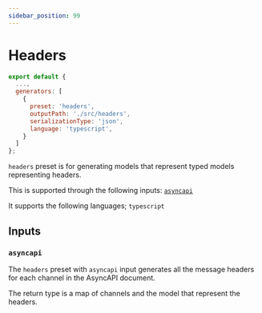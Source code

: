 ```yaml
---
sidebar_position: 99
---
```


# Headers

```js
export default {
  ...,
  generators: [
    {
      preset: 'headers',
      outputPath: './src/headers',
      serializationType: 'json', 
      language: 'typescript',
    }
  ]
};
```

`headers` preset is for generating models that represent typed models representing headers.

This is supported through the following inputs: [`asyncapi`](#inputs)

It supports the following languages; `typescript`

## Inputs

### `asyncapi`
The `headers` preset with `asyncapi` input generates all the message headers for each channel in the AsyncAPI document.

The return type is a map of channels and the model that represent the headers. 
